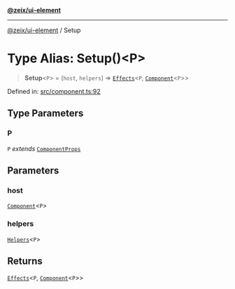 [**@zeix/ui-element**](../README.md)

***

[@zeix/ui-element](../globals.md) / Setup

# Type Alias: Setup()\<P\>

> **Setup**\<`P`\> = (`host`, `helpers`) => [`Effects`](Effects.md)\<`P`, [`Component`](Component.md)\<`P`\>\>

Defined in: [src/component.ts:92](https://github.com/zeixcom/ui-element/blob/8864649de9d6985ed1a958dac8b1b4b7b4877403/src/component.ts#L92)

## Type Parameters

### P

`P` *extends* [`ComponentProps`](ComponentProps.md)

## Parameters

### host

[`Component`](Component.md)\<`P`\>

### helpers

[`Helpers`](Helpers.md)\<`P`\>

## Returns

[`Effects`](Effects.md)\<`P`, [`Component`](Component.md)\<`P`\>\>
